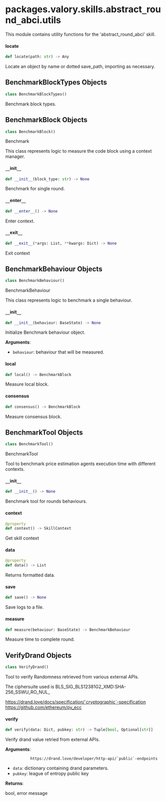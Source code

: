 <a id="packages.valory.skills.abstract_round_abci.utils"></a>

# packages.valory.skills.abstract`_`round`_`abci.utils

This module contains utility functions for the 'abstract_round_abci' skill.

<a id="packages.valory.skills.abstract_round_abci.utils.locate"></a>

#### locate

```python
def locate(path: str) -> Any
```

Locate an object by name or dotted save_path, importing as necessary.

<a id="packages.valory.skills.abstract_round_abci.utils.BenchmarkBlockTypes"></a>

## BenchmarkBlockTypes Objects

```python
class BenchmarkBlockTypes()
```

Benchmark block types.

<a id="packages.valory.skills.abstract_round_abci.utils.BenchmarkBlock"></a>

## BenchmarkBlock Objects

```python
class BenchmarkBlock()
```

Benchmark

This class represents logic to measure the code block using a
context manager.

<a id="packages.valory.skills.abstract_round_abci.utils.BenchmarkBlock.__init__"></a>

#### `__`init`__`

```python
def __init__(block_type: str) -> None
```

Benchmark for single round.

<a id="packages.valory.skills.abstract_round_abci.utils.BenchmarkBlock.__enter__"></a>

#### `__`enter`__`

```python
def __enter__() -> None
```

Enter context.

<a id="packages.valory.skills.abstract_round_abci.utils.BenchmarkBlock.__exit__"></a>

#### `__`exit`__`

```python
def __exit__(*args: List, **kwargs: Dict) -> None
```

Exit context

<a id="packages.valory.skills.abstract_round_abci.utils.BenchmarkBehaviour"></a>

## BenchmarkBehaviour Objects

```python
class BenchmarkBehaviour()
```

BenchmarkBehaviour

This class represents logic to benchmark a single behaviour.

<a id="packages.valory.skills.abstract_round_abci.utils.BenchmarkBehaviour.__init__"></a>

#### `__`init`__`

```python
def __init__(behaviour: BaseState) -> None
```

Initialize Benchmark behaviour object.

**Arguments**:

- `behaviour`: behaviour that will be measured.

<a id="packages.valory.skills.abstract_round_abci.utils.BenchmarkBehaviour.local"></a>

#### local

```python
def local() -> BenchmarkBlock
```

Measure local block.

<a id="packages.valory.skills.abstract_round_abci.utils.BenchmarkBehaviour.consensus"></a>

#### consensus

```python
def consensus() -> BenchmarkBlock
```

Measure consensus block.

<a id="packages.valory.skills.abstract_round_abci.utils.BenchmarkTool"></a>

## BenchmarkTool Objects

```python
class BenchmarkTool()
```

BenchmarkTool

Tool to benchmark price estimation agents execution time with
different contexts.

<a id="packages.valory.skills.abstract_round_abci.utils.BenchmarkTool.__init__"></a>

#### `__`init`__`

```python
def __init__() -> None
```

Benchmark tool for rounds behaviours.

<a id="packages.valory.skills.abstract_round_abci.utils.BenchmarkTool.context"></a>

#### context

```python
@property
def context() -> SkillContext
```

Get skill context

<a id="packages.valory.skills.abstract_round_abci.utils.BenchmarkTool.data"></a>

#### data

```python
@property
def data() -> List
```

Returns formatted data.

<a id="packages.valory.skills.abstract_round_abci.utils.BenchmarkTool.save"></a>

#### save

```python
def save() -> None
```

Save logs to a file.

<a id="packages.valory.skills.abstract_round_abci.utils.BenchmarkTool.measure"></a>

#### measure

```python
def measure(behaviour: BaseState) -> BenchmarkBehaviour
```

Measure time to complete round.

<a id="packages.valory.skills.abstract_round_abci.utils.VerifyDrand"></a>

## VerifyDrand Objects

```python
class VerifyDrand()
```

Tool to verify Randomness retrieved from various external APIs.

The ciphersuite used is BLS_SIG_BLS12381G2_XMD:SHA-256_SSWU_RO_NUL_

https://drand.love/docs/specification/`cryptographic`-specification
https://github.com/ethereum/py_ecc

<a id="packages.valory.skills.abstract_round_abci.utils.VerifyDrand.verify"></a>

#### verify

```python
def verify(data: Dict, pubkey: str) -> Tuple[bool, Optional[str]]
```

Verify drand value retried from external APIs.

**Arguments**:

               https://drand.love/developer/http-api/`public`-endpoints
- `data`: dictionary containing drand parameters.
- `pubkey`: league of entropy public key

**Returns**:

bool, error message


